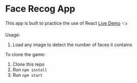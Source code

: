 # Face Recog App
This app is built to practice the use of React [Live Demo](https://fra-client.herokuapp.com/) :point_left:

Usage:
  1. Load any image to detect the number of faces it contains

To clone the game:
  1. Clone this repo
  2. Run `npm install`
  3. Run `npm start`